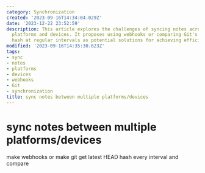 ```yaml
---
category: Synchronization
created: '2023-09-16T14:34:04.029Z'
date: '2023-12-22 23:52:59'
description: This article explores the challenges of syncing notes across multiple
  platforms and devices. It proposes using webhooks or comparing Git's latest HEAD
  hash at regular intervals as potential solutions for achieving efficient synchronization.
modified: '2023-09-16T14:35:30.623Z'
tags:
- sync
- notes
- platforms
- devices
- webhooks
- Git
- synchronization
title: sync notes between multiple platforms/devices
---
```


# sync notes between multiple platforms/devices

make webhooks or make git get latest HEAD hash every interval and compare
